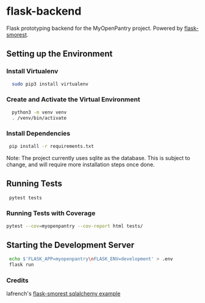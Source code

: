 # flask-backend
Flask prototyping backend for the MyOpenPantry project. Powered by [flask-smorest](https://flask-smorest.readthedocs.io/en/latest/).

## Setting up the Environment

### Install Virtualenv
```bash
  sudo pip3 install virtualenv
```

### Create and Activate the Virtual Environment
```bash
  python3 -m venv venv
  . /venv/bin/activate
```

### Install Dependencies
```bash
 pip install -r requirements.txt
```

Note: The project currently uses sqlite as the database. This is subject to change, and will require more installation steps once done.

## Running Tests
```bash
 pytest tests
```

### Running Tests with Coverage
```bash
pytest --cov=myopenpantry --cov-report html tests/
```

## Starting the Development Server
```bash
 echo $'FLASK_APP=myopenpantry\nFLASK_ENV=development' > .env
 flask run
```

### Credits
lafrench's [flask-smorest sqlalchemy example](https://github.com/lafrech/flask-smorest-sqlalchemy-example)
